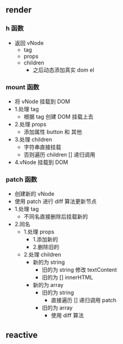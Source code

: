 ## render

### h 函数
  + 返回 vNode
    + tag
    + props
    + children
      + 之后动态添加真实 dom el

### mount 函数
  + 将 vNode 挂载到 DOM
  + 1.处理 tag
    + 根据 tag 创建 DOM 挂载上去
  + 2.处理 props
    + 添加属性 button 和 其他
  + 3.处理 children
    + 字符串直接挂载
    + 否则遍历 children [] 递归调用
  + 4.vNode 挂载到 DOM

### patch 函数
  + 创建新的 vNode 
  + 使用 patch 进行 diff 算法更新节点
  + 1.处理 tag 
    + 不同名直接删除后挂载新的
  + 2.同名
    + 1.处理 props
      + 1.添加新的
      + 2.删除旧的
    + 2.处理 children
      + 新的为 string
        + 旧的为 string 修改 textContent
        + 旧的为 [] innerHTML
      + 新的为 array
        + 旧的为 string
          + 直接遍历 [] 递归调用 patch
        + 旧的为 array
          + 使用 diff 算法
## reactive

### 
